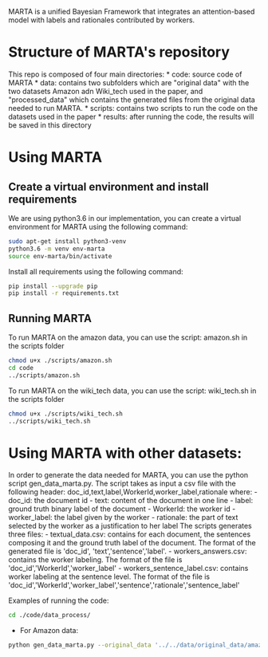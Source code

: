 MARTA is a unified Bayesian Framework that integrates an attention-based model with labels and rationales contributed by workers.
# Structure of MARTA's repository
This repo is composed of four main directories:
	* code: source code of MARTA
	* data: contains two subfolders which are "original data" with the two datasets Amazon adn Wiki_tech used in the paper, and "processed_data" which contains the generated files from the original data needed to run MARTA.
	* scripts: contains two scripts to run the code on the datasets used in the paper
	* results: after running the code, the results will be saved in this directory

# Using MARTA
## Create a virtual environment and install requirements
We are using python3.6 in our implementation, you can create a virtual environment for MARTA using the following command:
``` bash
sudo apt-get install python3-venv
python3.6 -m venv env-marta
source env-marta/bin/activate
```
Install all requirements using the following command:
``` bash
pip install --upgrade pip
pip install -r requirements.txt
```

## Running MARTA
To run MARTA on the amazon data, you can use the script: amazon.sh in the scripts folder
``` bash
chmod u+x ./scripts/amazon.sh
cd code
../scripts/amazon.sh
```
To run MARTA on the wiki_tech data, you can use the script: wiki_tech.sh in the scripts folder
``` bash
chmod u+x ./scripts/wiki_tech.sh
../scripts/wiki_tech.sh
```

# Using MARTA with other datasets:
In order to generate the data needed for MARTA, you can use the python script gen_data_marta.py.
The script takes as input a csv file with the following header:
doc_id,text,label,WorkerId,worker_label,rationale
where:
	- doc_id: the document id
	- text: content of the document in one line
	- label: ground truth binary label of the document
	- WorkerId: the worker id
	- worker_label: the label given by the worker
	- rationale: the part of text selected by the worker as a justification to her label
The scripts generates three files:
	- textual_data.csv: contains for each document, the sentences composing it and the ground truth label of the document. The format of the generated file is 'doc_id', 'text','sentence','label'.
	- workers_answers.csv: contains the worker labeling. The format of the file is 'doc_id','WorkerId','worker_label'
	- workers_sentence_label.csv: contains worker labeling at the sentence level. The format of the file is 'doc_id','WorkerId','worker_label','sentence','rationale','sentence_label'

Examples of running the code:
``` bash
cd ./code/data_process/
```
- For Amazon data:
``` bash
python gen_data_marta.py --original_data '../../data/original_data/amazon.csv' --dir_gen_marta '../../data/processed_data/amazon/'
```


